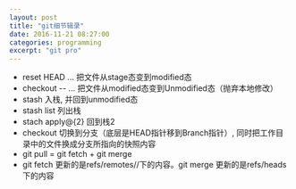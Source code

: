 ```yaml
---
layout: post
title: "git细节辑录"
date: 2016-11-21 08:27:00
categories: programming
excerpt: "git pro"
---
```


* reset HEAD <file>... 把文件从stage态变到modified态
* checkout -- <file>... 把文件从modified态变到Unmodified态（抛弃本地修改）
* stash 入栈, 并回到unmodified态
* stash list 列出栈
* stach apply@{2} 回到栈2
* checkout <branch> 切换到分支（底层是HEAD指针移到Branch指针）, 同时把工作目录中的文件换成分支所指向的快照内容
* git pull = git fetch + git merge
* git fetch 更新的是refs/remotes/<remote>/下的内容。git merge 更新的是refs/heads下的内容


